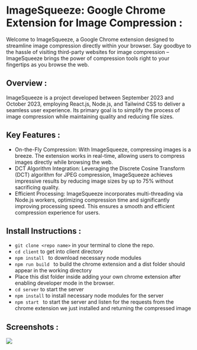 
# ImageSqueeze: Google Chrome Extension for Image Compression : 
Welcome to ImageSqueeze, a Google Chrome extension designed to streamline image compression directly within your browser. Say goodbye to the hassle of visiting third-party websites for image compression – ImageSqueeze brings the power of compression tools right to your fingertips as you browse the web.

## Overview : 
ImageSqueeze is a project developed between September 2023 and October 2023, employing React.js, Node.js, and Tailwind CSS to deliver a seamless user experience. Its primary goal is to simplify the process of image compression while maintaining quality and reducing file sizes.

## Key Features :
 - On-the-Fly Compression: With ImageSqueeze, compressing images is a breeze. The extension works in real-time, allowing users to compress images directly while browsing the web.
 - DCT Algorithm Integration: Leveraging the Discrete Cosine Transform (DCT) algorithm for JPEG compression, ImageSqueeze achieves impressive results by reducing image sizes by up to 75% without sacrificing quality.
 - Efficient Processing: ImageSqueeze incorporates multi-threading via Node.js workers, optimizing compression time and significantly improving processing speed. This ensures a smooth and efficient compression experience for users.

## Install Instructions : 
- ``` git clone <repo name> ``` in your terminal to clone the repo.
- ```cd client``` to get into client directory
- ```npm install ``` to download necessary node modules
- ```npm run build ``` to build the chrome extension and a dist folder should appear in the working directory
- Place this dist folder inside adding your own chrome extension after enabling developer mode in the browser.
- ``` cd server ``` to start the server
- ``` npm install ``` to install necessary node modules for the server
- ```npm start ``` to start the server and listen for the requests from the chrome extension we just installed and returning the compressed image

## Screenshots : 

![](https://photos.app.goo.gl/6BDVMgEBCw4LPiae6)
